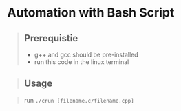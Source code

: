# Automation with Bash Script

> ## Prerequistie
> * g++ and gcc should be pre-installed
> * run this code in the linux terminal

> ## Usage

> run `./crun [filename.c/filename.cpp]`
